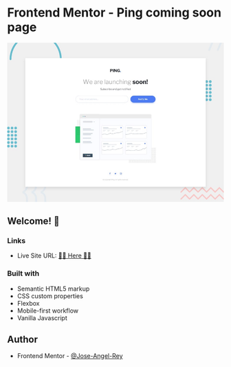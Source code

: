 # Frontend Mentor - Ping coming soon page

![Design preview for the Ping coming soon page coding challenge](./design/desktop-preview.jpg)


## Welcome! 👋

### Links

- Live Site URL: [🚀🚀 Here 🚀🚀](https://ping-single-column-coming-soon-page-jose-angel-rey.vercel.app/)

### Built with

- Semantic HTML5 markup
- CSS custom properties
- Flexbox
- Mobile-first workflow
- Vanilla Javascript

## Author

- Frontend Mentor - [@Jose-Angel-Rey](https://www.frontendmentor.io/profile/Jose-Angel-Rey)
